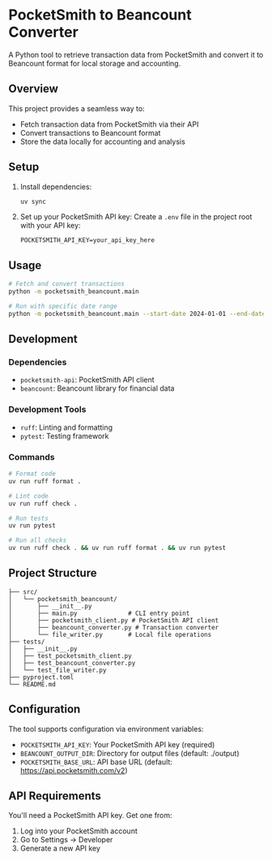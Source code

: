 # PocketSmith to Beancount Converter

A Python tool to retrieve transaction data from PocketSmith and convert it to Beancount format for local storage and accounting.

## Overview

This project provides a seamless way to:
- Fetch transaction data from PocketSmith via their API
- Convert transactions to Beancount format
- Store the data locally for accounting and analysis

## Setup

1. Install dependencies:
   ```bash
   uv sync
   ```

2. Set up your PocketSmith API key:
   Create a `.env` file in the project root with your API key:
   ```
   POCKETSMITH_API_KEY=your_api_key_here
   ```

## Usage

```bash
# Fetch and convert transactions
python -m pocketsmith_beancount.main

# Run with specific date range
python -m pocketsmith_beancount.main --start-date 2024-01-01 --end-date 2024-12-31
```

## Development

### Dependencies
- `pocketsmith-api`: PocketSmith API client
- `beancount`: Beancount library for financial data

### Development Tools
- `ruff`: Linting and formatting
- `pytest`: Testing framework

### Commands

```bash
# Format code
uv run ruff format .

# Lint code
uv run ruff check .

# Run tests
uv run pytest

# Run all checks
uv run ruff check . && uv run ruff format . && uv run pytest
```

## Project Structure

```
├── src/
│   └── pocketsmith_beancount/
│       ├── __init__.py
│       ├── main.py              # CLI entry point
│       ├── pocketsmith_client.py # PocketSmith API client
│       ├── beancount_converter.py # Transaction converter
│       └── file_writer.py       # Local file operations
├── tests/
│   ├── __init__.py
│   ├── test_pocketsmith_client.py
│   ├── test_beancount_converter.py
│   └── test_file_writer.py
├── pyproject.toml
└── README.md
```

## Configuration

The tool supports configuration via environment variables:
- `POCKETSMITH_API_KEY`: Your PocketSmith API key (required)
- `BEANCOUNT_OUTPUT_DIR`: Directory for output files (default: ./output)
- `POCKETSMITH_BASE_URL`: API base URL (default: https://api.pocketsmith.com/v2)

## API Requirements

You'll need a PocketSmith API key. Get one from:
1. Log into your PocketSmith account
2. Go to Settings → Developer
3. Generate a new API key